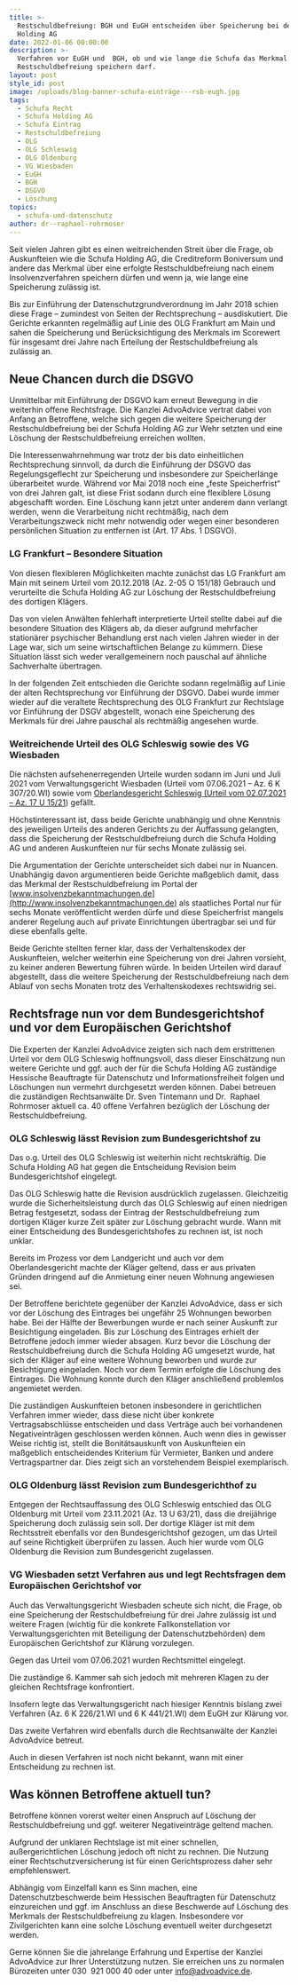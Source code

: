 ```yaml
---
title: >-
  Restschuldbefreiung: BGH und EuGH entscheiden über Speicherung bei der Schufa
  Holding AG
date: 2022-01-06 00:00:00
description: >-
  Verfahren vor EuGH und  BGH, ob und wie lange die Schufa das Merkmal der
  Restschuldbefreiung speichern darf.
layout: post
style_id: post
image: /uploads/blog-banner-schufa-einträge---rsb-eugh.jpg
tags:
  - Schufa Recht
  - Schufa Holding AG
  - Schufa Eintrag
  - Restschuldbefreiung
  - OLG
  - OLG Schleswig
  - OLG Oldenburg
  - VG Wiesbaden
  - EuGH
  - BGH
  - DSGVO
  - Löschung
topics:
  - schufa-und-datenschutz
author: dr--raphael-rohrmoser
---
```

Seit vielen Jahren gibt es einen weitreichenden Streit über die Frage, ob Auskunfteien wie die Schufa Holding AG, die Creditreform Boniversum und andere das Merkmal über eine erfolgte Restschuldbefreiung nach einem Insolvenzverfahren speichern dürfen und wenn ja, wie lange eine Speicherung zulässig ist.

Bis zur Einführung der Datenschutzgrundverordnung im Jahr 2018 schien diese Frage – zumindest von Seiten der Rechtsprechung – ausdiskutiert. Die Gerichte erkannten regelmä&szlig;ig auf Linie des OLG Frankfurt am Main und sahen die Speicherung und Berücksichtigung des Merkmals im Scorewert für insgesamt drei Jahre nach Erteilung der Restschuldbefreiung als zulässig an.

## **Neue Chancen durch die DSGVO**

Unmittelbar mit Einführung der DSGVO kam erneut Bewegung in die weiterhin offene Rechtsfrage. Die Kanzlei AdvoAdvice vertrat dabei von Anfang an Betroffene, welche sich gegen die weitere Speicherung der Restschuldbefreiung bei der Schufa Holding AG zur Wehr setzten und eine Löschung der Restschuldbefreiung erreichen wollten.

Die Interessenwahrnehmung war trotz der bis dato einheitlichen Rechtsprechung sinnvoll, da durch die Einführung der DSGVO das Regelungsgeflecht zur Speicherung und insbesondere zur Speicherlänge überarbeitet wurde. Während vor Mai 2018 noch eine „feste Speicherfrist“ von drei Jahren galt, ist diese Frist sodann durch eine flexiblere Lösung abgeschafft worden. Eine Löschung kann jetzt unter anderem dann verlangt werden, wenn die Verarbeitung nicht rechtmä&szlig;ig, nach dem Verarbeitungszweck nicht mehr notwendig oder wegen einer besonderen persönlichen Situation zu entfernen ist (Art. 17 Abs. 1 DSGVO).

### **LG Frankfurt – Besondere Situation**

Von diesen flexibleren Möglichkeiten machte zunächst das LG Frankfurt am Main mit seinem Urteil vom 20.12.2018 (Az. 2-05 O 151/18) Gebrauch und verurteilte die Schufa Holding AG zur Löschung der Restschuldbefreiung des dortigen Klägers.

Das von vielen Anwälten fehlerhaft interpretierte Urteil stellte dabei auf die besondere Situation des Klägers ab, da dieser aufgrund mehrfacher stationärer psychischer Behandlung erst nach vielen Jahren wieder in der Lage war, sich um seine wirtschaftlichen Belange zu kümmern. Diese Situation lässt sich weder verallgemeinern noch pauschal auf ähnliche Sachverhalte übertragen.

In der folgenden Zeit entschieden die Gerichte sodann regelmä&szlig;ig auf Linie der alten Rechtsprechung vor Einführung der DSGVO. Dabei wurde immer wieder auf die veraltete Rechtsprechung des OLG Frankfurt zur Rechtslage vor Einführung der DSGV abgestellt, wonach eine Speicherung des Merkmals für drei Jahre pauschal als rechtmä&szlig;ig angesehen wurde.

### **Weitreichende Urteil des OLG Schleswig sowie des VG Wiesbaden**

Die nächsten aufsehenerregenden Urteile wurden sodann im Juni und Juli 2021 vom Verwaltungsgericht Wiesbaden (Urteil vom 07.06.2021 – Az. 6 K 307/20.WI) sowie vom [Oberlandesgericht Schleswig (Urteil vom 02.07.2021 – Az. 17 U 15/21](https://advoadvice.de/blog/olg-schleswig-schufa-holding-ag-muss-restschuldbefreiung-nach-sechs-monaten-l%C3%B6schen/)) gefällt.

Höchstinteressant ist, dass beide Gerichte unabhängig und ohne Kenntnis des jeweiligen Urteils des anderen Gerichts zu der Auffassung gelangten, dass die Speicherung der Restschuldbefreiung durch die Schufa Holding AG und anderen Auskunfteien nur für sechs Monate zulässig sei.

Die Argumentation der Gerichte unterscheidet sich dabei nur in Nuancen. Unabhängig davon argumentieren beide Gerichte ma&szlig;geblich damit, dass das Merkmal der Restschuldbefreiung im Portal der [www.insolvenzbekanntmachungen.de](http://www.insolvenzbekanntmachungen.de) als staatliches Portal nur für sechs Monate veröffentlicht werden dürfe und diese Speicherfrist mangels anderer Regelung auch auf private Einrichtungen übertragbar sei und für diese ebenfalls gelte.

Beide Gerichte stellten ferner klar, dass der Verhaltenskodex der Auskunfteien, welcher weiterhin eine Speicherung von drei Jahren vorsieht, zu keiner anderen Bewertung führen würde. In beiden Urteilen wird darauf abgestellt, dass die weitere Speicherung der Restschuldbefreiung nach dem Ablauf von sechs Monaten trotz des Verhaltenskodexes rechtswidrig sei.

## **Rechtsfrage nun vor dem Bundesgerichtshof und vor dem Europäischen Gerichtshof**

Die Experten der Kanzlei AdvoAdvice zeigten sich nach dem erstrittenen Urteil vor dem OLG Schleswig hoffnungsvoll, dass dieser Einschätzung nun weitere Gerichte und ggf. auch der für die Schufa Holding AG zuständige Hessische Beauftragte für Datenschutz und Informationsfreiheit folgen und Löschungen nun vermehrt durchgesetzt werden können. Dabei betreuen die zuständigen Rechtsanwälte Dr. Sven Tintemann und Dr.&nbsp; Raphael Rohrmoser aktuell ca. 40 offene Verfahren bezüglich der Löschung der Restschuldbefreiung.

### OLG Schleswig lässt Revision zum Bundesgerichtshof zu

Das o.g. Urteil des OLG Schleswig ist weiterhin nicht rechtskräftig. Die Schufa Holding AG hat gegen die Entscheidung Revision beim Bundesgerichtshof eingelegt.

Das OLG Schleswig hatte die Revision ausdrücklich zugelassen. Gleichzeitig wurde die Sicherheitsleistung durch das OLG Schleswig auf einen niedrigen Betrag festgesetzt, sodass der Eintrag der Restschuldbefreiung zum dortigen Kläger kurze Zeit später zur Löschung gebracht wurde. Wann mit einer Entscheidung des Bundesgerichtshofes zu rechnen ist, ist noch unklar.

Bereits im Prozess vor dem Landgericht und auch vor dem Oberlandesgericht machte der Kläger geltend, dass er aus privaten Gründen dringend auf die Anmietung einer neuen Wohnung angewiesen sei.

Der Betroffene berichtete gegenüber der Kanzlei AdvoAdvice, dass er sich vor der Löschung des Eintrages bei ungefähr 25 Wohnungen beworben habe. Bei der Hälfte der Bewerbungen wurde er nach seiner Auskunft zur Besichtigung eingeladen. Bis zur Löschung des Eintrages erhielt der Betroffene jedoch immer wieder absagen. Kurz bevor die Löschung der Restschuldbefreiung durch die Schufa Holding AG umgesetzt wurde, hat sich der Kläger auf eine weitere Wohnung beworben und wurde zur Besichtigung eingeladen. Noch vor dem Termin erfolgte die Löschung des Eintrages. Die Wohnung konnte durch den Kläger anschlie&szlig;end problemlos angemietet werden.

Die zuständigen Auskunfteien betonen insbesondere in gerichtlichen Verfahren immer wieder, dass diese nicht über konkrete Vertragsabschlüsse entscheiden und dass Verträge auch bei vorhandenen Negativeinträgen geschlossen werden können. Auch wenn dies in gewisser Weise richtig ist, stellt die Bonitätsauskunft von Auskunfteien ein ma&szlig;geblich entscheidendes Kriterium für Vermieter, Banken und andere Vertragspartner dar. Dies zeigt sich an vorstehendem Beispiel exemplarisch.

### **OLG Oldenburg lässt Revision zum Bundesgerichthof zu**

Entgegen der Rechtsauffassung des OLG Schleswig entschied das OLG Oldenburg mit Urteil vom 23.11.2021 (Az. 13 U 63/21), dass die dreijährige Speicherung doch zulässig sein soll. Der dortige Kläger ist mit dem Rechtsstreit ebenfalls vor den Bundesgerichtshof gezogen, um das Urteil auf seine Richtigkeit überprüfen zu lassen. Auch hier wurde vom OLG Oldenburg die Revision zum Bundesgericht zugelassen.

### **VG Wiesbaden setzt Verfahren aus und legt Rechtsfragen dem Europäischen Gerichtshof vor**

Auch das Verwaltungsgericht Wiesbaden scheute sich nicht, die Frage, ob eine Speicherung der Restschuldbefreiung für drei Jahre zulässig ist und weitere Fragen (wichtig für die konkrete Fallkonstellation vor Verwaltungsgerichten mit Beteiligung der Datenschutzbehörden) dem Europäischen Gerichtshof zur Klärung vorzulegen.

Gegen das Urteil vom 07.06.2021 wurden Rechtsmittel eingelegt.

Die zuständige 6. Kammer sah sich jedoch mit mehreren Klagen zu der gleichen Rechtsfrage konfrontiert.

Insofern legte das Verwaltungsgericht nach hiesiger Kenntnis bislang zwei Verfahren (Az. 6 K 226/21.WI und 6 K 441/21.WI) dem EuGH zur Klärung vor.

Das zweite Verfahren wird ebenfalls durch die Rechtsanwälte der Kanzlei AdvoAdvice betreut.

Auch in diesen Verfahren ist noch nicht bekannt, wann mit einer Entscheidung zu rechnen ist.

## **Was können Betroffene aktuell tun?**

Betroffene können vorerst weiter einen Anspruch auf Löschung der Restschuldbefreiung und ggf. weiterer Negativeinträge geltend machen.

Aufgrund der unklaren Rechtslage ist mit einer schnellen, au&szlig;ergerichtlichen Löschung jedoch oft nicht zu rechnen. Die Nutzung einer Rechtschutzversicherung ist für einen Gerichtsprozess daher sehr empfehlenswert.

Abhängig vom Einzelfall kann es Sinn machen, eine Datenschutzbeschwerde beim Hessischen Beauftragten für Datenschutz einzureichen und ggf. im Anschluss an diese Beschwerde auf Löschung des Merkmals der Restschuldbefreiung zu klagen. Insbesondere vor Zivilgerichten kann eine solche Löschung eventuell weiter durchgesetzt werden.

Gerne können Sie die jahrelange Erfahrung und Expertise der Kanzlei AdvoAdvice zur Ihrer Unterstützung nutzen. Sie erreichen uns zu normalen Bürozeiten unter 030 &nbsp;921 000 40 oder unter info@advoadvice.de.
